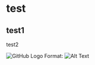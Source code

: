 # test

## test1

test2

![GitHub Logo](training/images/github-octocat.png)
Format: ![Alt Text](url)

